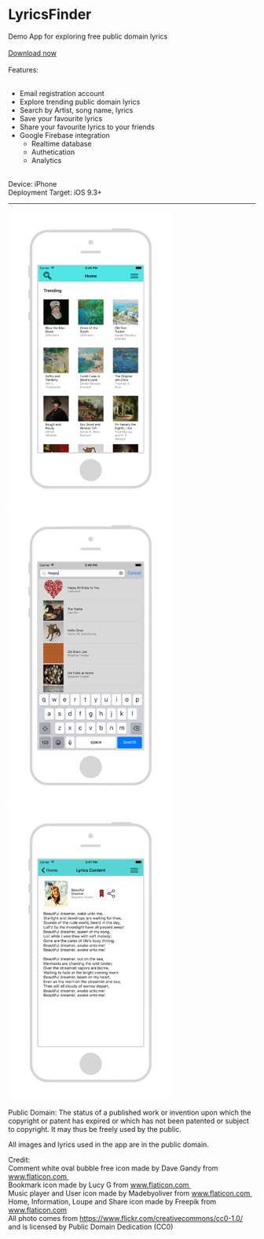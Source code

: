 # LyricsFinder

Demo App for exploring free public domain lyrics<br />
<br />
[Download now](https://dalosdev.github.io/LyricsFinder/Download.html)<br />
<br />
Features:<br />
<br />
- Email registration account<br />
- Explore trending public domain lyrics<br />
- Search by Artist, song name, lyrics<br />
- Save your favourite lyrics<br />
- Share your favourite lyrics to your friends<br />
- Google Firebase integration<br />
  - Realtime database
  - Authetication
  - Analytics
<br />
Device: iPhone <br />
Deployment Target: iOS 9.3+<br />

--------------------------------------------------

<img src="Mockup_Explore_PD.png" width="333" height="600" />
<img src="Mockup_Search_PD.png" width="333" height="600" />
<img src="Mockup_Save_PD.png" width="333" height="600" />

Public Domain: The status of a published work or invention upon which the copyright or patent has expired or which has not been patented or subject to copyright. It may thus be freely used by the public.

All images and lyrics used in the app are in the public domain.

Credit:<br />
Comment white oval bubble free icon made by Dave Gandy from www.flaticon.com  <br />
Bookmark icon made by Lucy G from www.flaticon.com  <br />
Music player and User icon made by Madebyoliver from www.flaticon.com  <br />
Home, Information, Loupe and Share icon made by Freepik from www.flaticon.com <br />
All photo comes from https://www.flickr.com/creativecommons/cc0-1.0/ and is licensed by Public Domain Dedication (CC0)

